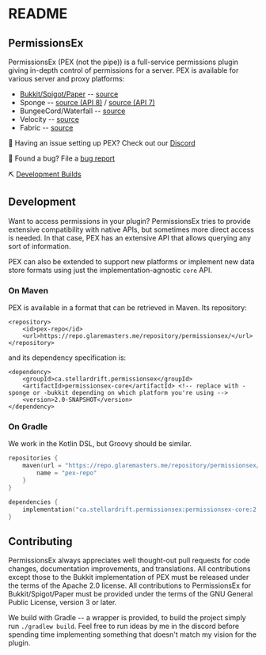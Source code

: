# README

## PermissionsEx

PermissionsEx \(PEX \(not the pipe\)\) is a full-service permissions plugin giving in-depth control of permissions for a server. PEX is available for various server and proxy platforms:

* [Bukkit/Spigot/Paper](https://dev.bukkit.org/projects/permissionsex) -- [source](platform/bukkit/)
* Sponge -- [source (API 8)](platform/sponge/) / [source (API 7)](platform/sponge7/)
* BungeeCord/Waterfall -- [source](platform/bungee/)
* Velocity -- [source](platform/velocity/)
* Fabric -- [source](platform/fabric/)

💬 Having an issue setting up PEX? Check out our [Discord](https://discord.gg/PHpuzZS)

🐞 Found a bug? File a [bug report](https://github.com/PEXPlugins/PermissionsEx/issues)

⛏ [Development Builds](https://jenkins.addstar.com.au/job/PermissionsEx/lastSuccessfulBuild/)

## Development

Want to access permissions in your plugin? PermissionsEx tries to provide extensive compatibility with native APIs, but sometimes more direct access is needed. In that case, PEX has an extensive API that allows querying any sort of information.

PEX can also be extended to support new platforms or implement new data store formats using just the implementation-agnostic `core` API.

### On Maven

PEX is available in a format that can be retrieved in Maven. Its repository:

```markup
<repository>
    <id>pex-repo</id>
    <url>https://repo.glaremasters.me/repository/permissionsex/</url>
</repository>
```

and its dependency specification is:

```markup
<dependency>
    <groupId>ca.stellardrift.permissionsex</groupId>
    <artifactId>permissionsex-core</artifactId> <!-- replace with -sponge or -bukkit depending on which platform you're using -->
    <version>2.0-SNAPSHOT</version>
</dependency>
```

### On Gradle

We work in the Kotlin DSL, but Groovy should be similar.

```kotlin
repositories {
    maven(url = "https://repo.glaremasters.me/repository/permissionsex/") {
        name = "pex-repo"
    }
}

dependencies {
    implementation("ca.stellardrift.permissionsex:permissionsex-core:2.0-SNAPSHOT")
}
```

## Contributing

PermissionsEx always appreciates well thought-out pull requests for code changes, documentation improvements, and translations. All contributions except those to the Bukkit implementation of PEX must be released under the terms of the Apache 2.0 license. All contributions to PermissionsEx for Bukkit/Spigot/Paper must be provided under the terms of the GNU General Public License, version 3 or later.

We build with Gradle -- a wrapper is provided, to build the project simply run `./gradlew build`. Feel free to run ideas by me in the discord before spending time implementing something that doesn't match my vision for the plugin.

